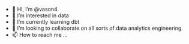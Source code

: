 - 👋 Hi, I’m @vason4
- 👀 I’m interested in data
- 🌱 I’m currently learning dbt
- 💞️ I’m looking to collaborate on all sorts of data analytics engineering.
- 📫 How to reach me ...

<!---
vason4/vason4 is a ✨ special ✨ repository because its `README.md` (this file) appears on your GitHub profile.
You can click the Preview link to take a look at your changes.
--->
